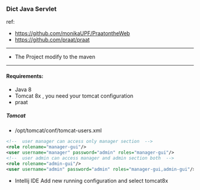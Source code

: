 ### Dict Java Servlet

ref: 
* https://github.com/monikaUPF/PraatontheWeb
* https://github.com/praat/praat

---

* The Project modify to the maven
---
#### Requirements:
* Java 8
* Tomcat 8x , you need your tomcat configuration
* praat
  
##### Tomcat
* /opt/tomcat/conf/tomcat-users.xml
```xml 
<!--  user manager can access only manager section  -->
<role rolename="manager-gui"/>
<user username="manager" password="admin" roles="manager-gui"/>
<!--  user admin can access manager and admin section both  -->
<role rolename="admin-gui"/>
<user username="admin" password="admin" roles="manager-gui,admin-gui"/>
```

* Intellij IDE 
Add new running configuration and select tomcat8x